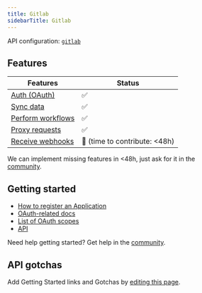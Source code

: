 ```yaml
---
title: Gitlab  
sidebarTitle: Gitlab  
---
```


API configuration: [`gitlab`](https://terapi.dev/providers.yaml)

## Features

| Features | Status |
| - | - |
| [Auth (OAuth)](https://terapi.gitbook.io/terapi-api-explorer/integrate/guides/authorize-an-api) | ✅ |
| [Sync data](https://terapi.gitbook.io/terapi-api-explorer/integrate/guides/sync-data-from-an-api) | ✅ |
| [Perform workflows](https://terapi.gitbook.io/terapi-api-explorer/integrate/guides/perform-workflows-with-an-api) | ✅ |
| [Proxy requests](https://terapi.gitbook.io/terapi-api-explorer/integrate/guides/proxy-requests-to-an-api) | ✅ |
| [Receive webhooks](https://terapi.gitbook.io/terapi-api-explorer/integrate/guides/receive-webhooks-from-an-api) | 🚫 (time to contribute: &lt;48h) |

We can implement missing features in &lt;48h, just ask for it in the [community](#).

## Getting started

-   [How to register an Application](https://docs.gitlab.com/ee/integration/oauth_provider.html)
-   [OAuth-related docs](https://docs.gitlab.com/ee/api/oauth2.html#authorization-code-flow)
-   [List of OAuth scopes](https://docs.gitlab.com/ee/integration/oauth_provider.html)
-   [API](https://docs.gitlab.com/ee/api/rest/)

Need help getting started? Get help in the [community](#).

## API gotchas

Add Getting Started links and Gotchas by [editing this page](#).

